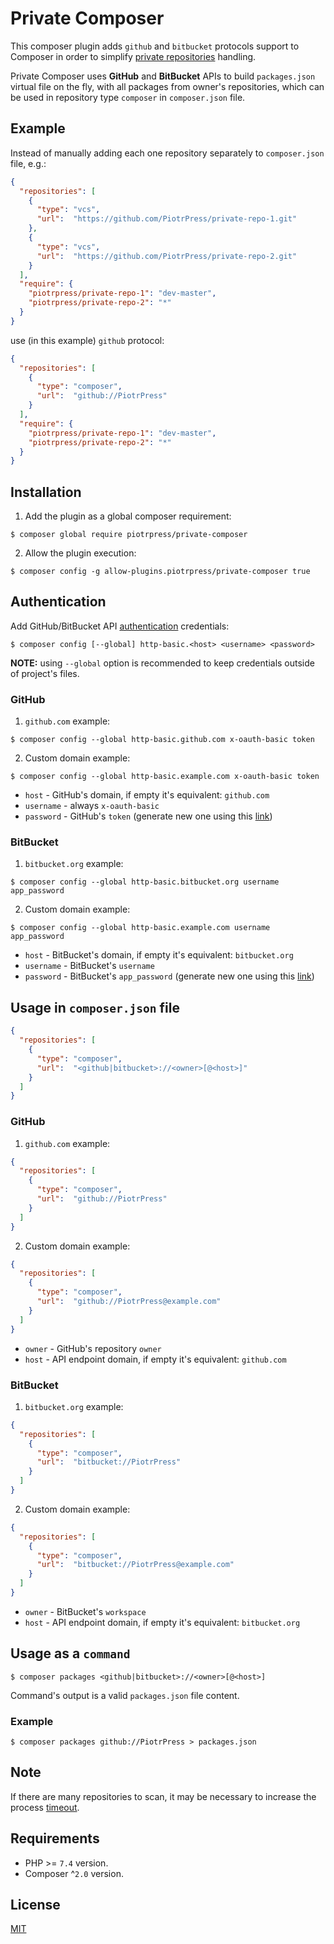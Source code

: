 # Private Composer

This composer plugin adds `github` and `bitbucket` protocols support to Composer in order to simplify [private repositories](https://getcomposer.org/doc/05-repositories.md#using-private-repositories) handling.

Private Composer uses **GitHub** and **BitBucket** APIs to build `packages.json` virtual file on the fly, with all packages from owner's repositories, which can be used in repository type `composer` in `composer.json` file.

## Example

Instead of manually adding each one repository separately to `composer.json` file, e.g.:

```json
{
  "repositories": [
    {
      "type": "vcs",
      "url":  "https://github.com/PiotrPress/private-repo-1.git"
    },
    {
      "type": "vcs",
      "url":  "https://github.com/PiotrPress/private-repo-2.git"
    }
  ],
  "require": {
    "piotrpress/private-repo-1": "dev-master",
    "piotrpress/private-repo-2": "*"
  }
}
```

use (in this example) `github` protocol:

```json
{
  "repositories": [
    {
      "type": "composer",
      "url":  "github://PiotrPress"
    }
  ],
  "require": {
    "piotrpress/private-repo-1": "dev-master",
    "piotrpress/private-repo-2": "*"
  }
}
```

## Installation

1. Add the plugin as a global composer requirement:

```shell
$ composer global require piotrpress/private-composer
```

2. Allow the plugin execution:

```shell
$ composer config -g allow-plugins.piotrpress/private-composer true
```

## Authentication

Add GitHub/BitBucket API [authentication](https://getcomposer.org/doc/articles/authentication-for-private-packages.md#http-basic) credentials:

```shell
$ composer config [--global] http-basic.<host> <username> <password>
```

**NOTE:** using `--global` option is recommended to keep credentials outside of project's files.

### GitHub

1. `github.com` example:

```shell
$ composer config --global http-basic.github.com x-oauth-basic token
```

2. Custom domain example:

```shell
$ composer config --global http-basic.example.com x-oauth-basic token
```

- `host` - GitHub's domain, if empty it's equivalent: `github.com`
- `username` - always `x-oauth-basic`
- `password` - GitHub's `token` (generate new one using this [link](https://github.com/settings/tokens/new?scopes=repo&description=Private-Composer))

### BitBucket

1. `bitbucket.org` example:

```shell
$ composer config --global http-basic.bitbucket.org username app_password
```

2. Custom domain example:

```shell
$ composer config --global http-basic.example.com username app_password
```

- `host` - BitBucket's domain, if empty it's equivalent: `bitbucket.org`
- `username` - BitBucket's `username`
- `password` - BitBucket's `app_password` (generate new one using this [link](https://bitbucket.org/account/settings/app-passwords/))

## Usage in `composer.json` file

```json
{
  "repositories": [
    {
      "type": "composer",
      "url":  "<github|bitbucket>://<owner>[@<host>]"
    }
  ]
}
```

### GitHub

1. `github.com` example:

```json
{
  "repositories": [
    {
      "type": "composer",
      "url":  "github://PiotrPress"
    }
  ]
}
```

2. Custom domain example:

```json
{
  "repositories": [
    {
      "type": "composer",
      "url":  "github://PiotrPress@example.com"
    }
  ]
}
```

- `owner` - GitHub's repository `owner`
- `host` - API endpoint domain, if empty it's equivalent: `github.com`

### BitBucket

1. `bitbucket.org` example:

```json
{
  "repositories": [
    {
      "type": "composer",
      "url":  "bitbucket://PiotrPress"
    }
  ]
}
```

2. Custom domain example:

```json
{
  "repositories": [
    {
      "type": "composer",
      "url":  "bitbucket://PiotrPress@example.com"
    }
  ]
}
```

- `owner` - BitBucket's `workspace`
- `host` - API endpoint domain, if empty it's equivalent: `bitbucket.org`

## Usage as a `command`

```shell
$ composer packages <github|bitbucket>://<owner>[@<host>]
```

Command's output is a valid `packages.json` file content.

### Example

```shell
$ composer packages github://PiotrPress > packages.json
```

## Note

If there are many repositories to scan, it may be necessary to increase the process [timeout](https://getcomposer.org/doc/articles/scripts.md#managing-the-process-timeout).

## Requirements

- PHP >= `7.4` version.
- Composer ^`2.0` version.

## License

[MIT](license.txt)